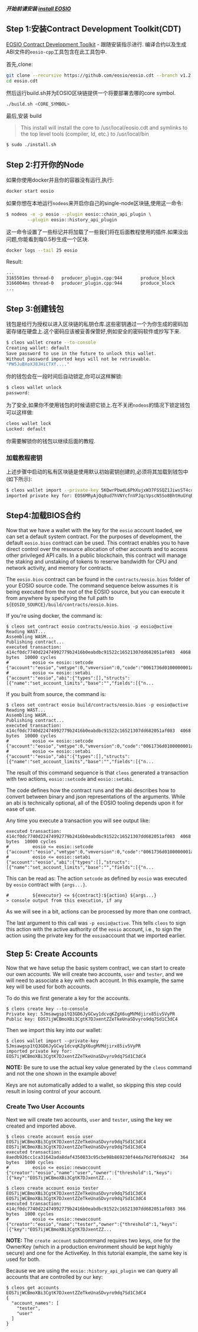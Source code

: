 ***开始前请安装 [install EOSIO](https://developers.eos.io/eosio-nodeos/docs/docker-quickstart)***

## Step 1:安装Contract Development Toolkit(CDT)

[EOSIO Contract Development Toolkit](https://github.com/EOSIO/eosio.cdt) - 跟随安装指示进行. 编译合约以及生成ABI文件的`eosio-cpp`工具包含在此工具包中.

首先,clone:

```bash
git clone --recursive https://github.com/eosio/eosio.cdt --branch v1.2.1 --single-branch
cd eosio.cdt
```

然后运行build.sh并为EOSIO区块链提供一个将要部署去哪的core symbol.

```bash
./build.sh <CORE_SYMBOL>
```

最后,安装 build

> This install will install the core to /usr/local/eosio.cdt and symlinks to the top level tools (compiler, ld, etc.) to /usr/local/bin

```bash
$ sudo ./install.sh
```



## Step 2:打开你的Node

如果你使用docker并且你的容器没有运行,执行:

```bash
docker start eosio
```

如果你想在本地运行`nodeos`来开启你自己的single-node区块链,使用这一命令:

```bash
$ nodeos -e -p eosio --plugin eosio::chain_api_plugin \
        --plugin eosio::history_api_plugin
```

这一命令设置了一些标记并将加载了一些我们将在后面教程使用的插件.如果没出问题,你能看到每0.5秒生成一个区块.

```bash
docker logs --tail 25 eosio
```

Result:

```bash
...
3165501ms thread-0   producer_plugin.cpp:944       produce_block        ] Produced block 00000a4c898956e0... #2636 @ 2018-05-25T16:52:45.500 signed by eosio [trxs: 0, lib: 2635, confirmed: 0]
3166004ms thread-0   producer_plugin.cpp:944       produce_block        ] Produced block 00000a4d2d4a5893... #2637 @ 2018-05-25T16:52:46.000 signed by eosio [trxs: 0, lib: 2636, confirmed: 0]
...
```



## Step 3:创建钱包

钱包是给行为授权以进入区块链的私钥仓库.这些密钥通过一个为你生成的密码加密存储在硬盘上.这个密码应该被妥善保管好,例如安全的密码软件或抄写下来.

```bash
$ cleos wallet create --to-console
Creating wallet: default
Save password to use in the future to unlock this wallet.
Without password imported keys will not be retrievable.
"PW5JuBXoXJ8JHiCTXf...."
```

你的钱包会在一段时间后自动锁定,你可以这样解锁:

```bash
$ cleos wallet unlock
password:
```

为了安全,如果你不使用钱包的时候请把它锁上.在不关闭`nodeos`的情况下锁定钱包可以这样做:

```bash
cleos wallet lock
Locked: default
```

你需要解锁你的钱包以继续后面的教程.



### 加载教程密钥

上述步骤中启动的私有区块链是使用默认初始密钥创建的,必须将其加载到钱包中(如下所示):

```bash
$ cleos wallet import --private-key 5KQwrPbwdL6PhXujxW37FSSQZ1JiwsST4cqQzDeyXtP79zkvFD3
imported private key for: EOS6MRyAjQq8ud7hVNYcfnVPJqcVpscN5So8BhtHuGYqET5GDW5CV
```



## Step4:加载BIOS合约



Now that we have a wallet with the key for the `eosio` account loaded, we can set a default system contract. For the purposes of development, the default `eosio.bios` contract can be used. This contract enables you to have direct control over the resource allocation of other accounts and to access other privileged API calls. In a public blockchain, this contract will manage the staking and unstaking of tokens to reserve bandwidth for CPU and network activity, and memory for contracts.

The `eosio.bios` contract can be found in the `contracts/eosio.bios` folder of your EOSIO source code. The command sequence below assumes it is being executed from the root of the EOSIO source, but you can execute it from anywhere by specifying the full path to `${EOSIO_SOURCE}/build/contracts/eosio.bios`.

If you're using docker, the command is:

```
$ cleos set contract eosio contracts/eosio.bios -p eosio@active
Reading WAST...
Assembling WASM...
Publishing contract...
executed transaction: 414cf0dc7740d22474992779b2416b0eabdbc91522c16521307dd682051af083  4068 bytes  10000 cycles
#         eosio <= eosio::setcode               {"account":"eosio","vmtype":0,"vmversion":0,"code":"0061736d0100000001ab011960037f7e7f0060057f7e7e7e...
#         eosio <= eosio::setabi                {"account":"eosio","abi":{"types":[],"structs":[{"name":"set_account_limits","base":"","fields":[{"n...
```

If you built from source, the command is:

```
$ cleos set contract eosio build/contracts/eosio.bios -p eosio@active
Reading WAST...
Assembling WASM...
Publishing contract...
executed transaction: 414cf0dc7740d22474992779b2416b0eabdbc91522c16521307dd682051af083  4068 bytes  10000 cycles
#         eosio <= eosio::setcode               {"account":"eosio","vmtype":0,"vmversion":0,"code":"0061736d0100000001ab011960037f7e7f0060057f7e7e7e...
#         eosio <= eosio::setabi                {"account":"eosio","abi":{"types":[],"structs":[{"name":"set_account_limits","base":"","fields":[{"n...
```

The result of this command sequence is that `cleos` generated a transaction with two actions, `eosio::setcode` and `eosio::setabi`.

The code defines how the contract runs and the abi describes how to convert between binary and json representations of the arguments. While an abi is technically optional, all of the EOSIO tooling depends upon it for ease of use.

Any time you execute a transaction you will see output like:

```
executed transaction: 414cf0dc7740d22474992779b2416b0eabdbc91522c16521307dd682051af083  4068 bytes  10000 cycles
#         eosio <= eosio::setcode               {"account":"eosio","vmtype":0,"vmversion":0,"code":"0061736d0100000001ab011960037f7e7f0060057f7e7e7e...
#         eosio <= eosio::setabi                {"account":"eosio","abi":{"types":[],"structs":[{"name":"set_account_limits","base":"","fields":[{"n...
```

This can be read as: The action `setcode` as defined by `eosio` was executed by `eosio` contract with `{args...}`.

```
#         ${executor} <= ${contract}:${action} ${args...}
> console output from this execution, if any
```

As we will see in a bit, actions can be processed by more than one contract.

The last argument to this call was `-p eosio@active`. This tells `cleos` to sign this action with the active authority of the `eosio` account, i.e., to sign the action using the private key for the `eosio`account that we imported earlier.

## Step 5: Create Accounts

Now that we have setup the basic system contract, we can start to create our own accounts. We will create two accounts, `user` and `tester`, and we will need to associate a key with each account. In this example, the same key will be used for both accounts.

To do this we first generate a key for the accounts.

```
$ cleos create key --to-console
Private key: 5Jmsawgsp1tQ3GD6JyGCwy1dcvqKZgX6ugMVMdjirx85iv5VyPR
Public key: EOS7ijWCBmoXBi3CgtK7DJxentZZeTkeUnaSDvyro9dq7Sd1C3dC4
```

Then we import this key into our wallet:

```
$ cleos wallet import --private-key 5Jmsawgsp1tQ3GD6JyGCwy1dcvqKZgX6ugMVMdjirx85iv5VyPR
imported private key for: EOS7ijWCBmoXBi3CgtK7DJxentZZeTkeUnaSDvyro9dq7Sd1C3dC4
```

**NOTE:** Be sure to use the actual key value generated by the `cleos` command and not the one shown in the example above!

Keys are not automatically added to a wallet, so skipping this step could result in losing control of your account.

### Create Two User Accounts

Next we will create two accounts, `user` and `tester`, using the key we created and imported above.

```
$ cleos create account eosio user EOS7ijWCBmoXBi3CgtK7DJxentZZeTkeUnaSDvyro9dq7Sd1C3dC4 EOS7ijWCBmoXBi3CgtK7DJxentZZeTkeUnaSDvyro9dq7Sd1C3dC4
executed transaction: 8aedb926cc1ca31642ada8daf4350833c95cbe98b869230f44da76d70f6d6242  364 bytes  1000 cycles
#         eosio <= eosio::newaccount            {"creator":"eosio","name":"user","owner":{"threshold":1,"keys":[{"key":"EOS7ijWCBmoXBi3CgtK7DJxentZZ...

$ cleos create account eosio tester EOS7ijWCBmoXBi3CgtK7DJxentZZeTkeUnaSDvyro9dq7Sd1C3dC4 EOS7ijWCBmoXBi3CgtK7DJxentZZeTkeUnaSDvyro9dq7Sd1C3dC4
executed transaction: 414cf0dc7740d22474992779b2416b0eabdbc91522c16521307dd682051af083 366 bytes  1000 cycles
#         eosio <= eosio::newaccount            {"creator":"eosio","name":"tester","owner":{"threshold":1,"keys":[{"key":"EOS7ijWCBmoXBi3CgtK7DJxentZZ...
```

**NOTE:** The `create account` subcommand requires two keys, one for the OwnerKey (which in a production environment should be kept highly secure) and one for the ActiveKey. In this tutorial example, the same key is used for both.

Because we are using the `eosio::history_api_plugin` we can query all accounts that are controlled by our key:

```
$ cleos get accounts EOS7ijWCBmoXBi3CgtK7DJxentZZeTkeUnaSDvyro9dq7Sd1C3dC4
{
  "account_names": [
    "tester",
    "user"
  ]
}
```

# 





